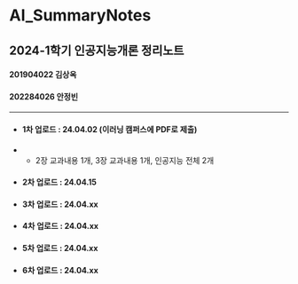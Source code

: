# AI_SummaryNotes
## 2024-1학기 인공지능개론 정리노트
#### 201904022 김상옥
#### 202284026 안정빈

----

- #### 1차 업로드 : 24.04.02 (이러닝 캠퍼스에 PDF로 제출)
- - 2장 교과내용 1개, 3장 교과내용 1개, 인공지능 전체 2개
- #### 2차 업로드 : 24.04.15 
- #### 3차 업로드 : 24.04.xx 
- #### 4차 업로드 : 24.04.xx 
- #### 5차 업로드 : 24.04.xx 
- #### 6차 업로드 : 24.04.xx 


